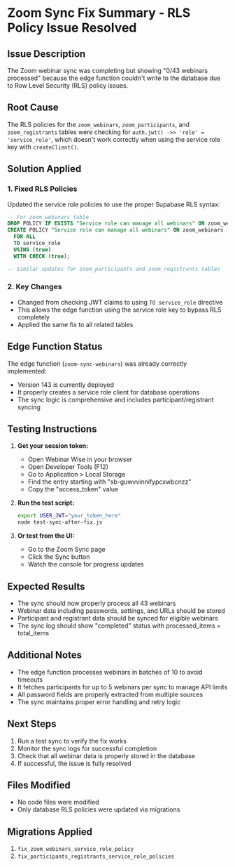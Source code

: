 # Zoom Sync Fix Summary - RLS Policy Issue Resolved

## Issue Description
The Zoom webinar sync was completing but showing "0/43 webinars processed" because the edge function couldn't write to the database due to Row Level Security (RLS) policy issues.

## Root Cause
The RLS policies for the `zoom_webinars`, `zoom_participants`, and `zoom_registrants` tables were checking for `auth.jwt() ->> 'role' = 'service_role'`, which doesn't work correctly when using the service role key with `createClient()`.

## Solution Applied

### 1. Fixed RLS Policies
Updated the service role policies to use the proper Supabase RLS syntax:

```sql
-- For zoom_webinars table
DROP POLICY IF EXISTS "Service role can manage all webinars" ON zoom_webinars;
CREATE POLICY "Service role can manage all webinars" ON zoom_webinars
  FOR ALL
  TO service_role
  USING (true)
  WITH CHECK (true);

-- Similar updates for zoom_participants and zoom_registrants tables
```

### 2. Key Changes
- Changed from checking JWT claims to using `TO service_role` directive
- This allows the edge function using the service role key to bypass RLS completely
- Applied the same fix to all related tables

## Edge Function Status
The edge function (`zoom-sync-webinars`) was already correctly implemented:
- Version 143 is currently deployed
- It properly creates a service role client for database operations
- The sync logic is comprehensive and includes participant/registrant syncing

## Testing Instructions

1. **Get your session token:**
   - Open Webinar Wise in your browser
   - Open Developer Tools (F12)
   - Go to Application > Local Storage
   - Find the entry starting with "sb-guwvvinnifypcxwbcnzz"
   - Copy the "access_token" value

2. **Run the test script:**
   ```bash
   export USER_JWT="your_token_here"
   node test-sync-after-fix.js
   ```

3. **Or test from the UI:**
   - Go to the Zoom Sync page
   - Click the Sync button
   - Watch the console for progress updates

## Expected Results
- The sync should now properly process all 43 webinars
- Webinar data including passwords, settings, and URLs should be stored
- Participant and registrant data should be synced for eligible webinars
- The sync log should show "completed" status with processed_items = total_items

## Additional Notes
- The edge function processes webinars in batches of 10 to avoid timeouts
- It fetches participants for up to 5 webinars per sync to manage API limits
- All password fields are properly extracted from multiple sources
- The sync maintains proper error handling and retry logic

## Next Steps
1. Run a test sync to verify the fix works
2. Monitor the sync logs for successful completion
3. Check that all webinar data is properly stored in the database
4. If successful, the issue is fully resolved

## Files Modified
- No code files were modified
- Only database RLS policies were updated via migrations

## Migrations Applied
1. `fix_zoom_webinars_service_role_policy`
2. `fix_participants_registrants_service_role_policies`
